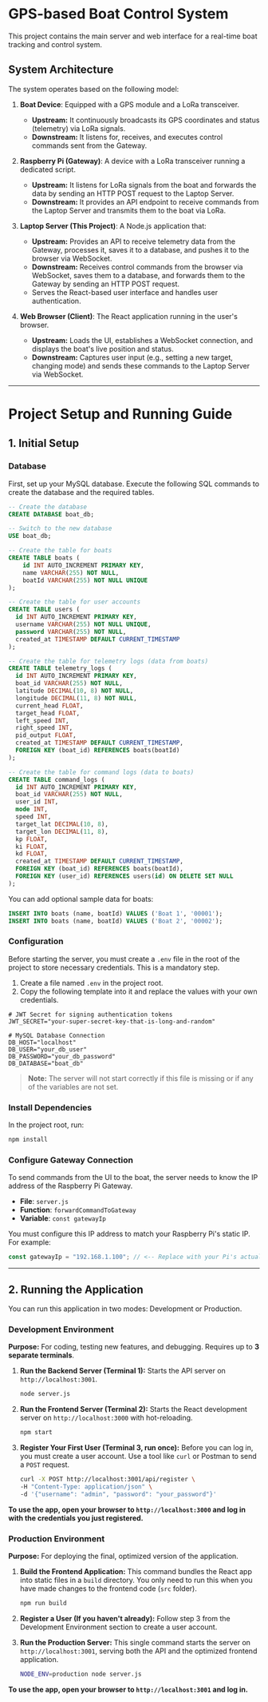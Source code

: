 # GPS-based Boat Control System

This project contains the main server and web interface for a real-time boat tracking and control system.

## System Architecture

The system operates based on the following model:

1.  **Boat Device**: Equipped with a GPS module and a LoRa transceiver. 
    *   **Upstream:** It continuously broadcasts its GPS coordinates and status (telemetry) via LoRa signals.
    *   **Downstream:** It listens for, receives, and executes control commands sent from the Gateway.

2.  **Raspberry Pi (Gateway)**: A device with a LoRa transceiver running a dedicated script.
    *   **Upstream:** It listens for LoRa signals from the boat and forwards the data by sending an HTTP POST request to the Laptop Server.
    *   **Downstream:** It provides an API endpoint to receive commands from the Laptop Server and transmits them to the boat via LoRa.

3.  **Laptop Server (This Project)**: A Node.js application that:
    *   **Upstream:** Provides an API to receive telemetry data from the Gateway, processes it, saves it to a database, and pushes it to the browser via WebSocket.
    *   **Downstream:** Receives control commands from the browser via WebSocket, saves them to a database, and forwards them to the Gateway by sending an HTTP POST request.
    *   Serves the React-based user interface and handles user authentication.

4.  **Web Browser (Client)**: The React application running in the user's browser.
    *   **Upstream:** Loads the UI, establishes a WebSocket connection, and displays the boat's live position and status.
    *   **Downstream:** Captures user input (e.g., setting a new target, changing mode) and sends these commands to the Laptop Server via WebSocket.

---

# Project Setup and Running Guide

## 1. Initial Setup

### Database
First, set up your MySQL database. Execute the following SQL commands to create the database and the required tables.

```sql
-- Create the database
CREATE DATABASE boat_db;

-- Switch to the new database
USE boat_db;

-- Create the table for boats
CREATE TABLE boats (
    id INT AUTO_INCREMENT PRIMARY KEY,
    name VARCHAR(255) NOT NULL,
    boatId VARCHAR(255) NOT NULL UNIQUE
);

-- Create the table for user accounts
CREATE TABLE users (
  id INT AUTO_INCREMENT PRIMARY KEY,
  username VARCHAR(255) NOT NULL UNIQUE,
  password VARCHAR(255) NOT NULL,
  created_at TIMESTAMP DEFAULT CURRENT_TIMESTAMP
);

-- Create the table for telemetry logs (data from boats)
CREATE TABLE telemetry_logs (
  id INT AUTO_INCREMENT PRIMARY KEY,
  boat_id VARCHAR(255) NOT NULL,
  latitude DECIMAL(10, 8) NOT NULL,
  longitude DECIMAL(11, 8) NOT NULL,
  current_head FLOAT,
  target_head FLOAT,
  left_speed INT,
  right_speed INT,
  pid_output FLOAT,
  created_at TIMESTAMP DEFAULT CURRENT_TIMESTAMP,
  FOREIGN KEY (boat_id) REFERENCES boats(boatId)
);

-- Create the table for command logs (data to boats)
CREATE TABLE command_logs (
  id INT AUTO_INCREMENT PRIMARY KEY,
  boat_id VARCHAR(255) NOT NULL,
  user_id INT,
  mode INT,
  speed INT,
  target_lat DECIMAL(10, 8),
  target_lon DECIMAL(11, 8),
  kp FLOAT,
  ki FLOAT,
  kd FLOAT,
  created_at TIMESTAMP DEFAULT CURRENT_TIMESTAMP,
  FOREIGN KEY (boat_id) REFERENCES boats(boatId),
  FOREIGN KEY (user_id) REFERENCES users(id) ON DELETE SET NULL
);
```

You can add optional sample data for boats:
```sql
INSERT INTO boats (name, boatId) VALUES ('Boat 1', '00001');
INSERT INTO boats (name, boatId) VALUES ('Boat 2', '00002');
```

### Configuration
Before starting the server, you must create a `.env` file in the root of the project to store necessary credentials. This is a mandatory step.

1.  Create a file named `.env` in the project root.
2.  Copy the following template into it and replace the values with your own credentials.

```
# JWT Secret for signing authentication tokens
JWT_SECRET="your-super-secret-key-that-is-long-and-random"

# MySQL Database Connection
DB_HOST="localhost"
DB_USER="your_db_user"
DB_PASSWORD="your_db_password"
DB_DATABASE="boat_db"
```

> **Note:** The server will not start correctly if this file is missing or if any of the variables are not set.

### Install Dependencies
In the project root, run:
```bash
npm install
```

### Configure Gateway Connection
To send commands from the UI to the boat, the server needs to know the IP address of the Raspberry Pi Gateway.

-   **File**: `server.js`
-   **Function**: `forwardCommandToGateway`
-   **Variable**: `const gatewayIp`

You must configure this IP address to match your Raspberry Pi's static IP. For example:
```javascript
const gatewayIp = "192.168.1.100"; // <-- Replace with your Pi's actual IP
```

---


## 2. Running the Application

You can run this application in two modes: Development or Production.

### Development Environment
**Purpose:** For coding, testing new features, and debugging. Requires up to **3 separate terminals**.

1.  **Run the Backend Server (Terminal 1):**
    Starts the API server on `http://localhost:3001`.
    ```bash
    node server.js
    ```

2.  **Run the Frontend Server (Terminal 2):**
    Starts the React development server on `http://localhost:3000` with hot-reloading.
    ```bash
    npm start
    ```

3.  **Register Your First User (Terminal 3, run once):**
    Before you can log in, you must create a user account. Use a tool like `curl` or Postman to send a `POST` request.
    ```bash
    curl -X POST http://localhost:3001/api/register \
    -H "Content-Type: application/json" \
    -d '{"username": "admin", "password": "your_password"}'
    ```

**To use the app, open your browser to `http://localhost:3000` and log in with the credentials you just registered.**

### Production Environment
**Purpose:** For deploying the final, optimized version of the application.

1.  **Build the Frontend Application:**
    This command bundles the React app into static files in a `build` directory. You only need to run this when you have made changes to the frontend code (`src` folder).
    ```bash
    npm run build
    ```

2.  **Register a User (If you haven't already):**
    Follow step 3 from the Development Environment section to create a user account.

3.  **Run the Production Server:**
    This single command starts the server on `http://localhost:3001`, serving both the API and the optimized frontend application.
    ```bash
    NODE_ENV=production node server.js
    ```

**To use the app, open your browser to `http://localhost:3001` and log in.**
